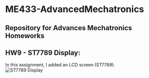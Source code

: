 # ME433-AdvancedMechatronics
## Repository for Advances Mechatronics Homeworks

## HW9 - ST7789 Display:
In this assignment, I added an LCD screen (ST7789).<br>
![ST7789 Display](https://github.com/YaelBenShalom/ME433-AdvancedMechatronics/blob/master/HW9/videos/HW9-demonstration.gif)